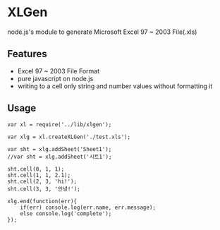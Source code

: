 # XLGen
node.js's module to generate Microsoft Excel 97 ~ 2003 File(.xls)

## Features
*  Excel 97 ~ 2003 File Format
*  pure javascript on node.js
*  writing to a cell only string and number values without formatting it

## Usage

    var xl = require('../lib/xlgen');

    var xlg = xl.createXLGen('./test.xls');

    var sht = xlg.addSheet('Sheet1');
    //var sht = xlg.addSheet('시트1');

    sht.cell(0, 1, 1);
    sht.cell(1, 1, 2.1);
    sht.cell(2, 3, 'hi!');
    sht.cell(3, 3, '안녕!');

    xlg.end(function(err){
        if(err) console.log(err.name, err.message);
        else console.log('complete');
    });

